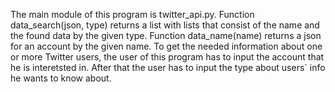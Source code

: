 The main module of this program is twitter_api.py. Function data_search(json, type) 
returns a list with lists that consist of the name and the found data by the given type.
Function data_name(name) returns a json for an account by the given name.
To get the needed information about one or more Twitter users, the user of this program has
to input the account that he is interetsted in. After that the user has to input the type about users` info he wants to know about.
